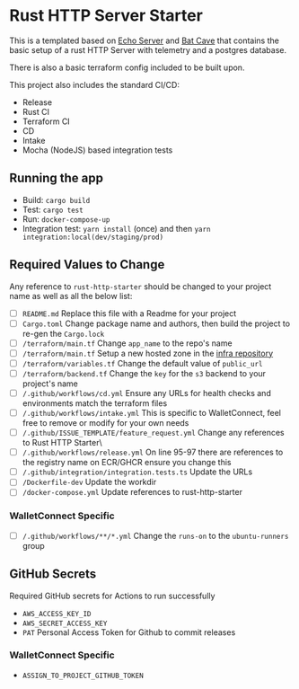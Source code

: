 # Rust HTTP Server Starter

This is a templated based on [Echo Server](https://github.com/WalletConnect/echo-server) and [Bat Cave](https://github.com/WalletConnect/bat-cave) that
contains the basic setup of a rust HTTP Server with telemetry and a postgres database.

There is also a basic terraform config included to be built upon.

This project also includes the standard CI/CD:
- Release
- Rust CI
- Terraform CI
- CD
- Intake
- Mocha (NodeJS) based integration tests

## Running the app

* Build: `cargo build`
* Test: `cargo test`
* Run: `docker-compose-up`
* Integration test: `yarn install` (once) and then `yarn integration:local(dev/staging/prod)`



## Required Values to Change
Any reference to `rust-http-starter` should be changed to your project name as well as all the below list:

- [ ] `README.md`
  Replace this file with a Readme for your project
- [ ] `Cargo.toml`
  Change package name and authors, then build the project to re-gen the `Cargo.lock`
- [ ] `/terraform/main.tf`
  Change `app_name` to the repo's name
- [ ] `/terraform/main.tf`
  Setup a new hosted zone in the [infra repository](https://github.com/WalletConnect/infra/blob/master/terraform/main.tf#L123)
- [ ] `/terraform/variables.tf`
  Change the default value of `public_url`
- [ ] `/terraform/backend.tf`
  Change the `key` for the `s3` backend to your project's name
- [ ] `/.github/workflows/cd.yml`
  Ensure any URLs for health checks and environments match the terraform files
- [ ] `/.github/workflows/intake.yml`
  This is specific to WalletConnect, feel free to remove or modify for your own needs
- [ ] `/.github/ISSUE_TEMPLATE/feature_request.yml`
  Change any references to Rust HTTP Starter\
- [ ] `/.github/workflows/release.yml`
  On line 95-97 there are references to the registry name on ECR/GHCR ensure you change this
- [ ] `/.github/integration/integration.tests.ts`
  Update the URLs
- [ ] `/Dockerfile-dev`
  Update the workdir
- [ ] `/docker-compose.yml`
  Update references to rust-http-starter

### WalletConnect Specific

- [ ] `/.github/workflows/**/*.yml`
  Change the `runs-on` to the `ubuntu-runners` group

## GitHub Secrets
Required GitHub secrets for Actions to run successfully
- `AWS_ACCESS_KEY_ID`
- `AWS_SECRET_ACCESS_KEY`
- `PAT` Personal Access Token for Github to commit releases

### WalletConnect Specific
- `ASSIGN_TO_PROJECT_GITHUB_TOKEN`
